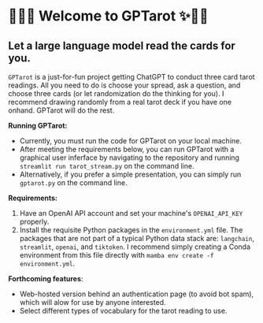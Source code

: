 # 🌱🔮✨ Welcome to GPTarot ✨🔮🌱

## Let a large language model read the cards for you.

`GPTarot` is a just-for-fun project getting ChatGPT to conduct three card tarot readings. All you need to do is choose your spread, ask a question, and choose three cards (or let randomization do the thinking for you). I recommend drawing randomly from a real tarot deck if you have one onhand. GPTarot will do the rest.

**Running GPTarot:**
* Currently, you must run the code for GPTarot on your local machine.
* After meeting the requirements below, you can run GPTarot with a graphical user inferface by navigating to the repository and running `streamlit run tarot_stream.py` on the command line.
* Alternatively, if you prefer a simple presentation, you can simply run `gptarot.py` on the command line. 

**Requirements:**
1. Have an OpenAI API account and set your machine's `OPENAI_API_KEY` properly.
2. Install the requisite Python packages in the `environment.yml` file. The packages that are not part of a typical Python data stack are: `langchain`, `streamlit`, `openai`, and `tiktoken`. I recommend simply creating a Conda environment from this file directly with `mamba env create -f environment.yml`.

**Forthcoming features**: 
* Web-hosted version behind an authentication page (to avoid bot spam), which will alow for use by anyone interested.
* Select different types of vocabulary for the tarot reading to use. 